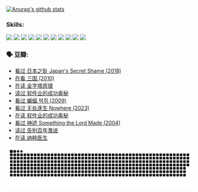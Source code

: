 
[![Anurag's github stats](https://github-readme-stats.vercel.app/api?username=w940853815)](https://github.com/anuraghazra/github-readme-stats)

### Skills:

<code><img height="32" src="https://cdn.jsdelivr.net/npm/simple-icons@v5/icons/python.svg"></code>
<code><img height="32" src="https://cdn.jsdelivr.net/npm/simple-icons@v5/icons/javascript.svg"></code>
<code><img height="32" src="https://cdn.jsdelivr.net/npm/simple-icons@v5/icons/django.svg"></code>
<code><img height="32" src="https://cdn.jsdelivr.net/npm/simple-icons@v5/icons/flask.svg"></code>
<code><img height="32" src="https://cdn.jsdelivr.net/npm/simple-icons@v5/icons/vuetify.svg"></code>
<code><img height="32" src="https://cdn.jsdelivr.net/npm/simple-icons@v5/icons/git.svg"></code>
<code><img height="32" src="https://cdn.jsdelivr.net/npm/simple-icons@v5/icons/docker.svg"></code>
<code><img height="32" src="https://cdn.jsdelivr.net/npm/simple-icons@v5/icons/postgresql.svg"></code>
<code><img height="32" src="https://cdn.jsdelivr.net/npm/simple-icons@v5/icons/elasticsearch.svg"></code>
<code><img height="32" src="https://cdn.jsdelivr.net/npm/simple-icons@v5/icons/macos.svg"></code>
<code><img height="32" src="https://cdn.jsdelivr.net/npm/simple-icons@v5/icons/linux.svg"></code>

### 🗣 豆瓣:

<!-- DOUBAN-ACTIVITIES:START -->
- [看过 日本之耻 Japan's Secret Shame‎ (2018)](https://www.douban.com/people/136069238/status/4431579101/?_i=00101549)
- [在看 三国‎ (2010)](https://www.douban.com/people/136069238/status/4430559482/?_i=00101549)
- [在读 金字塔原理](https://www.douban.com/people/136069238/status/4424812753/?_i=00101549)
- [读过 软件业的成功奥秘](https://www.douban.com/people/136069238/status/4424809958/?_i=00101549)
- [看过 蝙蝠 박쥐‎ (2009)](https://www.douban.com/people/136069238/status/4422787315/?_i=00101549)
- [看过 无处逢生 Nowhere‎ (2023)](https://www.douban.com/people/136069238/status/4416454713/?_i=00101549)
- [在读 软件业的成功奥秘](https://www.douban.com/people/136069238/status/4414815312/?_i=00101549)
- [看过 神迹 Something the Lord Made‎ (2004)](https://www.douban.com/people/136069238/status/4409691983/?_i=00101549)
- [读过 告别百年激进](https://www.douban.com/people/136069238/status/4406414036/?_i=00101549)
- [在读 纳粹医生](https://www.douban.com/people/136069238/status/4406413750/?_i=00101549)
<!-- DOUBAN-ACTIVITIES:END -->


![Snake animation](https://raw.githubusercontent.com/w940853815/w940853815/output/github-contribution-grid-snake.svg)

<!--
**w940853815/w940853815** is a ✨ _special_ ✨ repository because its `README.md` (this file) appears on your GitHub profile.

Here are some ideas to get you started:

- 🔭 I’m currently working on ...
- 🌱 I’m currently learning ...
- 👯 I’m looking to collaborate on ...
- 🤔 I’m looking for help with ...
- 💬 Ask me about ...
- 📫 How to reach me: ...
- 😄 Pronouns: ...
- ⚡ Fun fact: ...
-->
